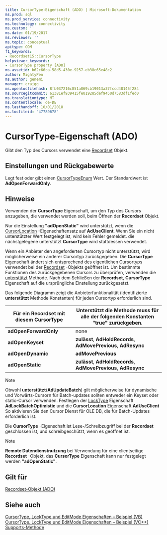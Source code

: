 ```yaml
---
title: CursorType-Eigenschaft (ADO) | Microsoft-Dokumentation
ms.prod: sql
ms.prod_service: connectivity
ms.technology: connectivity
ms.custom: ''
ms.date: 01/19/2017
ms.reviewer: ''
ms.topic: conceptual
apitype: COM
f1_keywords:
- Recordset15::CursorType
helpviewer_keywords:
- CursorType property [ADO]
ms.assetid: b62c66ca-58d5-430e-9257-eb38c65e48c2
author: MightyPen
ms.author: genemi
manager: craigg
ms.openlocfilehash: 8fb037216c851a869cb19013a37fccd48145f284
ms.sourcegitcommit: 61381ef939415fe019285def9450d7583df1fed0
ms.translationtype: MT
ms.contentlocale: de-DE
ms.lasthandoff: 10/01/2018
ms.locfileid: "47789678"
---
```

# <a name="cursortype-property-ado"></a>CursorType-Eigenschaft (ADO)
Gibt den Typ des Cursors verwendet eine [Recordset](../../../ado/reference/ado-api/recordset-object-ado.md) Objekt.  
  
## <a name="settings-and-return-values"></a>Einstellungen und Rückgabewerte  
 Legt fest oder gibt einen [CursorTypeEnum](../../../ado/reference/ado-api/cursortypeenum.md) Wert. Der Standardwert ist **AdOpenForwardOnly**.  
  
## <a name="remarks"></a>Hinweise  
 Verwenden der **CursorType** Eigenschaft, um den Typ des Cursors anzugeben, die verwendet werden soll, beim Öffnen der **Recordset** Objekt.  
  
 Nur die Einstellung **"adOpenStatic"** wird unterstützt, wenn die [CursorLocation](../../../ado/reference/ado-api/cursorlocation-property-ado.md) -Eigenschaftensatz auf **AdUseClient**. Wenn Sie ein nicht unterstützter Wert festgelegt ist, wird kein Fehler gemeldet. die nächstgelegene unterstützt **CursorType** wird stattdessen verwendet.  
  
 Wenn ein Anbieter den angeforderten Cursortyp nicht unterstützt, wird möglicherweise ein anderer Cursortyp zurückgegeben. Die **CursorType** Eigenschaft ändert sich entsprechend des eigentlichen Cursortyps verwendet bei der [Recordset](../../../ado/reference/ado-api/recordset-object-ado.md) -Objekts geöffnet ist. Um bestimmte Funktionen des zurückgegebenen Cursors zu überprüfen, verwenden die [unterstützt](../../../ado/reference/ado-api/supports-method.md) Methode. Nach dem Schließen der **Recordset**, **CursorType** Eigenschaft auf die ursprüngliche Einstellung zurückgesetzt.  
  
 Das folgende Diagramm zeigt die Anbieterfunktionalität (identifizierte **unterstützt** Methode Konstanten) für jeden Cursortyp erforderlich sind.  
  
|Für ein Recordset mit diesem CursorType|Unterstützt die Methode muss für alle der folgenden Konstanten "true" zurückgeben.|  
|----------------------------------------|---------------------------------------------------------------------|  
|**adOpenForwardOnly**|none|  
|**adOpenKeyset**|**zulässt**, **AdHoldRecords**, **AdMovePrevious**, **AdResync**|  
|**adOpenDynamic**|**adMovePrevious**|  
|**adOpenStatic**|**zulässt**, **AdHoldRecords**, **AdMovePrevious**, **AdResync**|  
  
> [!NOTE]
>  Obwohl **unterstützt**(**AdUpdateBatch**) gilt möglicherweise für dynamische und Vorwärts-Cursorn für Batch-updates sollten entweder ein Keyset oder static-Cursor verwenden. Festlegen der [LockType](../../../ado/reference/ado-api/locktype-property-ado.md) Eigenschaft **AdLockBatchOptimistic** und die **CursorLocation** Eigenschaft **AdUseClient** So aktivieren Sie den Cursor Dienst für OLE DB, die für Batch-Updates erforderlich ist.  
  
 Die **CursorType** -Eigenschaft ist Lese-/Schreibzugriff bei der **Recordset** geschlossen ist, und schreibgeschützt, wenn es geöffnet ist.  
  
> [!NOTE]
>  **Remote Datendienstnutzung** bei Verwendung für eine clientseitige **Recordset** -Objekt, das **CursorType** Eigenschaft kann nur festgelegt werden **"adOpenStatic"**.  
  
## <a name="applies-to"></a>Gilt für  
 [Recordset-Objekt (ADO)](../../../ado/reference/ado-api/recordset-object-ado.md)  
  
## <a name="see-also"></a>Siehe auch  
 [CursorType, LockType und EditMode Eigenschaften – Beispiel (VB)](../../../ado/reference/ado-api/cursortype-locktype-and-editmode-properties-example-vb.md)   
 [CursorType, LockType und EditMode Eigenschaften – Beispiel (VC++)](../../../ado/reference/ado-api/cursortype-locktype-and-editmode-properties-example-vc.md)   
 [Supports-Methode](../../../ado/reference/ado-api/supports-method.md)

